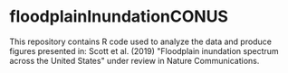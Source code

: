# floodplainInundationCONUS
This repository contains R code used to analyze the data and produce figures presented in: Scott et al. (2019) "Floodplain inundation spectrum across the United States" under review in Nature Communications.
